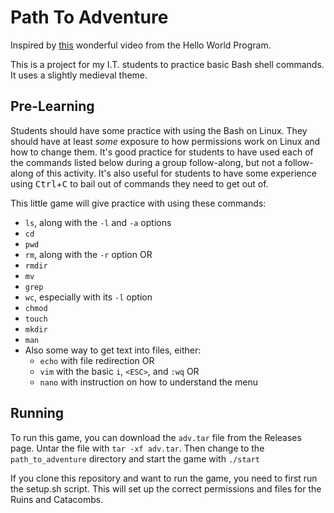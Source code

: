 # Path To Adventure
Inspired by [this](https://www.youtube.com/watch?v=9fLVU4N7sSM) wonderful video from the Hello World Program. 

This is a project for my I.T. students to practice basic Bash shell commands. It uses a slightly medieval theme. 

## Pre-Learning

Students should have some practice with using the Bash on Linux. They should have at least _some_ exposure to how permissions work on Linux and how to change them. It's good practice for students to have used each of the commands listed below during a group follow-along, but not a follow-along of this activity. It's also useful for students to have some experience using <kbd>Ctrl</kbd>+<kbd>C</kbd> to bail out of commands they need to get out of.

This little game will give practice with using these commands:

* `ls`, along with the `-l` and `-a` options
* `cd`
* `pwd`
* `rm`, along with the `-r` option OR
* `rmdir`
* `mv`
* `grep`
* `wc`, especially with its `-l` option
* `chmod`
* `touch`
* `mkdir`
* `man`
* Also some way to get text into files, either:
  * `echo` with file redirection OR
  * `vim` with the basic `i`, `<ESC>`, and `:wq` OR
  * `nano` with instruction on how to understand the menu

## Running

To run this game, you can download the `adv.tar` file from the Releases page. Untar the file with `tar -xf adv.tar`. Then change to the `path_to_adventure` directory and start the game with `./start`

If you clone this repository and want to run the game, you need to first run the setup.sh script. This will set up the correct permissions and files for the Ruins and Catacombs.